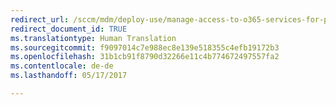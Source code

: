```yaml
---
redirect_url: /sccm/mdm/deploy-use/manage-access-to-o365-services-for-pcs-managed-by-sccm
redirect_document_id: TRUE
ms.translationtype: Human Translation
ms.sourcegitcommit: f9097014c7e988ec8e139e518355c4efb19172b3
ms.openlocfilehash: 31b1cb91f8790d32266e11c4b774672497557fa2
ms.contentlocale: de-de
ms.lasthandoff: 05/17/2017

---
```


